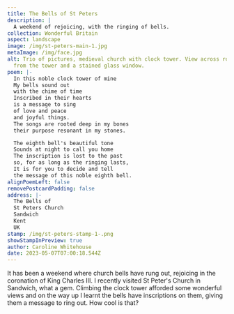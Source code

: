 ```yaml
---
title: The Bells of St Peters
description: |
  A weekend of rejoicing, with the ringing of bells.
collection: Wonderful Britain
aspect: landscape
image: /img/st-peters-main-1.jpg
metaImage: /img/face.jpg
alt: Trio of pictures, medieval church with clock tower. View across rooftops
  from the tower and a stained glass window.
poem: |-
  In this noble clock tower of mine
  My bells sound out 
  with the chime of time
  Inscribed in their hearts 
  is a message to sing
  of love and peace
  and joyful things.
  The songs are rooted deep in my bones
  their purpose resonant in my stones.

  The eighth bell's beautiful tone
  Sounds at night to call you home
  The inscription is lost to the past
  so, for as long as the ringing lasts,
  It is for you to decide and tell
  the message of this noble eighth bell.
alignPoemLeft: false
removePostcardPadding: false
address: |-
  The Bells of 
  St Peters Church
  Sandwich
  Kent 
  UK
stamp: /img/st-peters-stamp-1-.png
showStampInPreview: true
author: Caroline Whitehouse
date: 2023-05-07T07:00:18.544Z
---
```

It has been a weekend where church bells have rung out, rejoicing in the coronation of King Charles III.
I recently visited St Peter's Church in Sandwich, what a gem. Climbing the clock tower afforded some wonderful views and on the way up I learnt the bells have inscriptions on them, giving them a message to ring out. How cool is that?